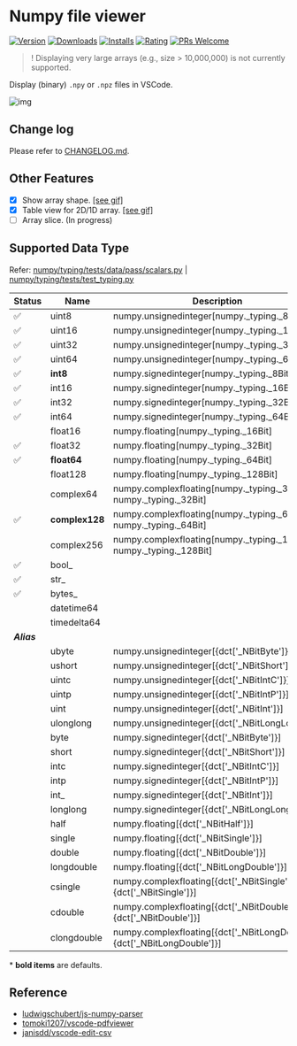 # Numpy file viewer

[![Version](https://img.shields.io/visual-studio-marketplace/v/Percy.vscode-numpy-viewer?style=flat-square)](https://marketplace.visualstudio.com/items?itemName=Percy.vscode-numpy-viewer)
[![Downloads](https://img.shields.io/visual-studio-marketplace/d/Percy.vscode-numpy-viewer?style=flat-square)](https://marketplace.visualstudio.com/items?itemName=Percy.vscode-numpy-viewer)
[![Installs](https://img.shields.io/visual-studio-marketplace/i/Percy.vscode-numpy-viewer?style=flat-square)](https://marketplace.visualstudio.com/items?itemName=Percy.vscode-numpy-viewer)
[![Rating](https://img.shields.io/visual-studio-marketplace/r/Percy.vscode-numpy-viewer?style=flat-square)](https://marketplace.visualstudio.com/items?itemName=Percy.vscode-numpy-viewer)
[![PRs Welcome](https://img.shields.io/badge/PRs-welcome-brightgreen.svg?style=flat-square)](http://makeapullrequest.com)

> ! Displaying very large arrays (e.g., size > 10,000,000) is not currently supported.

Display (binary) `.npy` or `.npz` files in VSCode.

![img](https://github.com/haochengxia/vscode-numpy-viewer/blob/screenshot/screenshot.gif?raw=true)

## Change log

Please refer to [CHANGELOG.md](https://github.com/haochengxia/vscode-numpy-viewer/blob/HEAD/CHANGELOG.md).

## Other Features

- [x] Show array shape. [[see gif]](https://github.com/haochengxia/vscode-numpy-viewer/blob/screenshot/feature_shape.gif?raw=true)
- [x] Table view for 2D/1D array. [[see gif]](https://github.com/haochengxia/vscode-numpy-viewer/blob/screenshot/feature_tableview.gif?raw=true)
- [ ] Array slice. (In progress)

## Supported Data Type

Refer: [numpy/typing/tests/data/pass/scalars.py](https://github.com/numpy/numpy/blob/main/numpy/typing/tests/data/pass/scalars.py) | [numpy/typing/tests/test_typing.py](https://github.com/numpy/numpy/blob/main/numpy/typing/tests/test_typing.py#L230)

| Status | Name | Description | Abbrev |
| ------ | ---- | ----------- | ------ |
| ✅ | uint8 | numpy.unsignedinteger[numpy._typing._8Bit] | u1 |
| ✅ | uint16 | numpy.unsignedinteger[numpy._typing._16Bit] | u2 |
| ✅ | uint32 | numpy.unsignedinteger[numpy._typing._32Bit] | u4 |
| ✅ | uint64 | numpy.unsignedinteger[numpy._typing._64Bit] | u8 |
| ✅ | **int8** | numpy.signedinteger[numpy._typing._8Bit] | i1 |
| ✅ | int16 | numpy.signedinteger[numpy._typing._16Bit] | i2 |
| ✅ | int32 | numpy.signedinteger[numpy._typing._32Bit] | i4 |
| ✅ | int64 | numpy.signedinteger[numpy._typing._64Bit] | i8 |
|  | float16 | numpy.floating[numpy._typing._16Bit] | f2 |
| ✅ | float32 | numpy.floating[numpy._typing._32Bit] | f4 |
| ✅ | **float64** | numpy.floating[numpy._typing._64Bit] | f8 |
| | float128 | numpy.floating[numpy._typing._128Bit] | f16 |
| | complex64 | numpy.complexfloating[numpy._typing._32Bit, numpy._typing._32Bit] | c8 |
|✅ | **complex128** | numpy.complexfloating[numpy._typing._64Bit, numpy._typing._64Bit] | c16 |
| | complex256 | numpy.complexfloating[numpy._typing._128Bit, numpy._typing._128Bit] | c32 |
| ✅ | bool_ | | b1 |
| ✅ | str_ | | U |
| ✅ | bytes_ | | S |
| | datetime64 | | M |
| | timedelta64 | | m |
| ***Alias*** | | | |
| | ubyte | numpy.unsignedinteger[{dct['_NBitByte']}] | |
| | ushort | numpy.unsignedinteger[{dct['_NBitShort']}] | |
| | uintc | numpy.unsignedinteger[{dct['_NBitIntC']}] | |
| | uintp | numpy.unsignedinteger[{dct['_NBitIntP']}] | |
| | uint | numpy.unsignedinteger[{dct['_NBitInt']}] | |
| | ulonglong | numpy.unsignedinteger[{dct['_NBitLongLong']}] | |
| | byte | numpy.signedinteger[{dct['_NBitByte']}] | |
| | short | numpy.signedinteger[{dct['_NBitShort']}] | |
| | intc | numpy.signedinteger[{dct['_NBitIntC']}] | |
| | intp | numpy.signedinteger[{dct['_NBitIntP']}] | |
| | int_ | numpy.signedinteger[{dct['_NBitInt']}] | |
| | longlong | numpy.signedinteger[{dct['_NBitLongLong']}] | |
| | half | numpy.floating[{dct['_NBitHalf']}] | |
| | single | numpy.floating[{dct['_NBitSingle']}] | |
| | double | numpy.floating[{dct['_NBitDouble']}] | |
| | longdouble | numpy.floating[{dct['_NBitLongDouble']}] | |
| | csingle | numpy.complexfloating[{dct['_NBitSingle']}, {dct['_NBitSingle']}] | |
| | cdouble | numpy.complexfloating[{dct['_NBitDouble']}, {dct['_NBitDouble']}] | |
| | clongdouble | numpy.complexfloating[{dct['_NBitLongDouble']}, {dct['_NBitLongDouble']}] | |

\* **bold items** are defaults.

## Reference

- [ludwigschubert/js-numpy-parser](https://github.com/ludwigschubert/js-numpy-parser)
- [tomoki1207/vscode-pdfviewer](https://github.com/tomoki1207/vscode-pdfviewer)
- [janisdd/vscode-edit-csv](https://github.com/janisdd/vscode-edit-csv)
